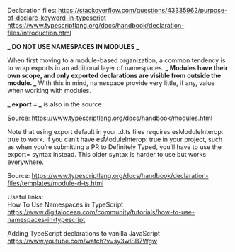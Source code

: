 Declaration files:
https://stackoverflow.com/questions/43335962/purpose-of-declare-keyword-in-typescript
https://www.typescriptlang.org/docs/handbook/declaration-files/introduction.html

**_ DO NOT USE NAMESPACES IN MODULES _**

When first moving to a module-based organization, a common tendency is to wrap exports in an additional layer of namespaces. **_ Modules have their own scope, and only exported declarations are visible from outside the module. _** With this in mind, namespace provide very little, if any, value when working with modules.

**_ export = _** is also in the source.

Source: https://www.typescriptlang.org/docs/handbook/modules.html

Note that using export default in your .d.ts files requires esModuleInterop: true to work. If you can’t have esModuleInterop: true in your project, such as when you’re submitting a PR to Definitely Typed, you’ll have to use the export= syntax instead. This older syntax is harder to use but works everywhere.

Source: https://www.typescriptlang.org/docs/handbook/declaration-files/templates/module-d-ts.html

Useful links:  
How To Use Namespaces in TypeScript
https://www.digitalocean.com/community/tutorials/how-to-use-namespaces-in-typescript

Adding TypeScript declarations to vanilla JavaScript  
https://www.youtube.com/watch?v=sy3wISB7Wgw
